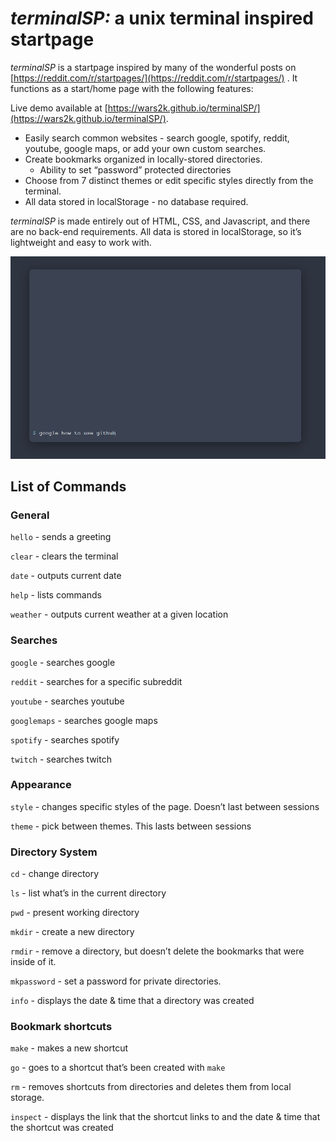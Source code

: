 # _terminalSP:_ a unix terminal inspired startpage

_terminalSP_ is a startpage inspired by many of the wonderful posts on [](https://reddit.com/r/startpages/)[https://reddit.com/r/startpages/](https://reddit.com/r/startpages/) . It functions as a start/home page with the following features:

Live demo available at [https://wars2k.github.io/terminalSP/](https://wars2k.github.io/terminalSP/).

*  Easily search common websites - search google, spotify, reddit, youtube, google maps, or add your own custom searches.
*  Create bookmarks organized in locally-stored directories.
    *   Ability to set “password” protected directories
*    Choose from 7 distinct themes or edit specific styles directly from the terminal.
*   All data stored in localStorage - no database required.

_terminalSP_ is made entirely out of HTML, CSS, and Javascript, and there are no back-end requirements. All data is stored in localStorage, so it’s lightweight and easy to work with.

![Contribution guidelines for this project](examples/googleExample.JPG)

## List of Commands

### General

`hello` - sends a greeting

`clear` - clears the terminal

`date` - outputs current date

`help` - lists commands

`weather` - outputs current weather at a given location

### Searches

`google` - searches google

`reddit` - searches for a specific subreddit

`youtube` - searches youtube

`googlemaps` - searches google maps

`spotify` - searches spotify

`twitch` - searches twitch

### Appearance

`style` - changes specific styles of the page. Doesn’t last between sessions

`theme` - pick between themes. This lasts between sessions

### Directory System

`cd` - change directory

`ls` - list what’s in the current directory

`pwd` - present working directory

`mkdir` - create a new directory

`rmdir` - remove a directory, but doesn’t delete the bookmarks that were inside of it.

`mkpassword` - set a password for private directories.

`info` - displays the date & time that a directory was created

### Bookmark shortcuts

`make` - makes a new shortcut

`go` - goes to a shortcut that’s been created with `make`

`rm` - removes shortcuts from directories and deletes them from local storage.

`inspect` - displays the link that the shortcut links to and the date & time that the shortcut was created
